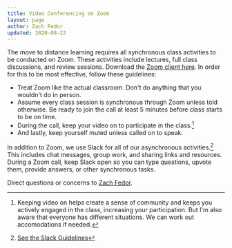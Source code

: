 ```yaml
---
title: Video Conferencing on Zoom
layout: page
author: Zach Fedor
updated: 2020-08-22
---
```


The move to distance learning requires all synchronous class activities to be conducted on Zoom. These activities include lectures, full class discussions, and review sessions. Download the [Zoom client here](https://zoom.us/download#client_4meeting). In order for this to be most effective, follow these guidelines:

- Treat Zoom like the actual classroom. Don't do anything that you wouldn't do in person.
- Assume every class session is synchronous through Zoom unless told otherwise. Be ready to join the call at least 5 minutes before class starts to be on time. 
- During the call, keep your video on to participate in the class.[^1]
- And lastly, keep yourself muted unless called on to speak.

In addition to Zoom, we use Slack for all of our asynchronous activities.[^2] This includes chat messages, group work, and sharing links and resources. During a Zoom call, keep Slack open so you can type questions, upvote them, provide answers, or other synchronous tasks.

<p class="message">
  Direct questions or concerns to <a href="mailto:fedor@stevenscollege.edu">Zach Fedor</a>.
</p>


[^1]: Keeping video on helps create a sense of community and keeps you actively engaged in the class, increasing your participation. But I'm also aware that everyone has different situations. We can work out accomodations if needed.
[^2]: [See the Slack Guidelines](/first-year/policies/slack)

